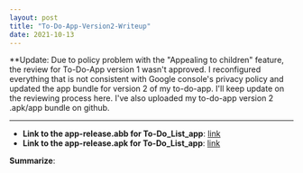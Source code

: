 ```yaml
---
layout: post
title: "To-Do-App-Version2-Writeup"
date: 2021-10-13
---
```






**Update: Due to policy problem with the "Appealing to children" feature, the review for To-Do-App version 1 wasn't approved.
I reconfigured everything that is not consistent with Google console's privacy policy and updated the app bundle for version 
2 of my to-do-app. I'll keep update on the reviewing process here. I've also uploaded my to-do-app version 2 .apk/app bundle on github.

----------------------------------------------------------------------------------------------------

* **Link to the app-release.abb for To-Do_List_app**: [link](https://github.com/TommyMa99/TodoApp/blob/main/app-release.aab)
* **Link to the app-release.apk for To-Do_List_app**: [link](https://github.com/TommyMa99/TodoApp/blob/main/app-release.apk)

**Summarize**: 
